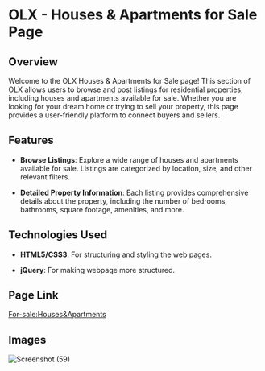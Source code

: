 # OLX - Houses & Apartments for Sale Page

## Overview

Welcome to the OLX Houses & Apartments for Sale page! This section of OLX allows users to browse and post listings for residential properties, including houses and apartments available for sale. Whether you are looking for your dream home or trying to sell your property, this page provides a user-friendly platform to connect buyers and sellers.

## Features

- **Browse Listings**: Explore a wide range of houses and apartments available for sale. Listings are categorized by location, size, and other relevant filters.

- **Detailed Property Information**: Each listing provides comprehensive details about the property, including the number of bedrooms, bathrooms, square footage, amenities, and more.

## Technologies Used

- **HTML5/CSS3**: For structuring and styling the web pages.

- **jQuery**: For making webpage more structured.


## Page Link

[For-sale:Houses&Apartments](https://olx-clone-5ba355.netlify.app/abhishek/forsale)

## Images
![Screenshot (59)](https://github.com/abhikainthla/OLX-Clone/assets/105478999/09e34908-b499-4c21-9419-af7219a52b60)
